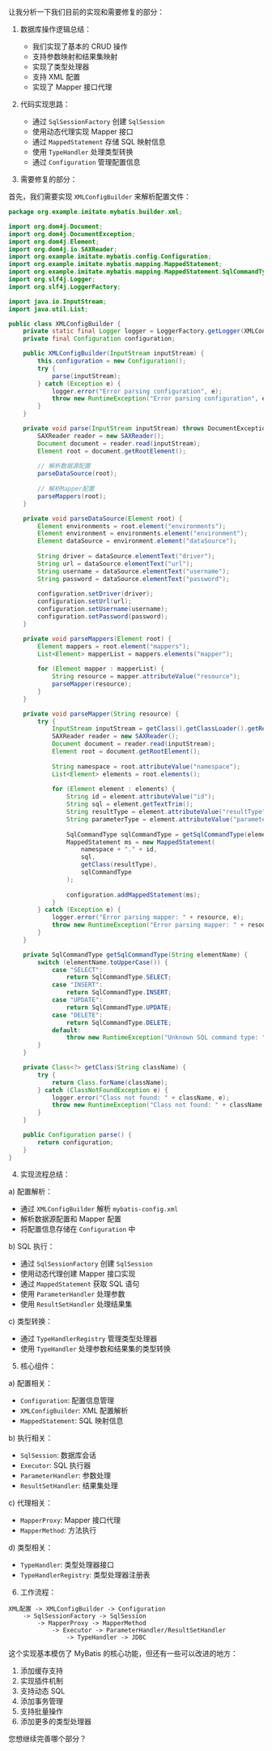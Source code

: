 让我分析一下我们目前的实现和需要修复的部分：

1. 数据库操作逻辑总结：
   - 我们实现了基本的 CRUD 操作
   - 支持参数映射和结果集映射
   - 实现了类型处理器
   - 支持 XML 配置
   - 实现了 Mapper 接口代理

2. 代码实现思路：
   - 通过 `SqlSessionFactory` 创建 `SqlSession`
   - 使用动态代理实现 Mapper 接口
   - 通过 `MappedStatement` 存储 SQL 映射信息
   - 使用 `TypeHandler` 处理类型转换
   - 通过 `Configuration` 管理配置信息

3. 需要修复的部分：

首先，我们需要实现 `XMLConfigBuilder` 来解析配置文件：

































```java:ImitateMybatis/src/main/java/org/example/imitate/mybatis/builder/xml/XMLConfigBuilder.java
package org.example.imitate.mybatis.builder.xml;

import org.dom4j.Document;
import org.dom4j.DocumentException;
import org.dom4j.Element;
import org.dom4j.io.SAXReader;
import org.example.imitate.mybatis.config.Configuration;
import org.example.imitate.mybatis.mapping.MappedStatement;
import org.example.imitate.mybatis.mapping.MappedStatement.SqlCommandType;
import org.slf4j.Logger;
import org.slf4j.LoggerFactory;

import java.io.InputStream;
import java.util.List;

public class XMLConfigBuilder {
    private static final Logger logger = LoggerFactory.getLogger(XMLConfigBuilder.class);
    private final Configuration configuration;

    public XMLConfigBuilder(InputStream inputStream) {
        this.configuration = new Configuration();
        try {
            parse(inputStream);
        } catch (Exception e) {
            logger.error("Error parsing configuration", e);
            throw new RuntimeException("Error parsing configuration", e);
        }
    }

    private void parse(InputStream inputStream) throws DocumentException {
        SAXReader reader = new SAXReader();
        Document document = reader.read(inputStream);
        Element root = document.getRootElement();
        
        // 解析数据源配置
        parseDataSource(root);
        
        // 解析Mapper配置
        parseMappers(root);
    }

    private void parseDataSource(Element root) {
        Element environments = root.element("environments");
        Element environment = environments.element("environment");
        Element dataSource = environment.element("dataSource");
        
        String driver = dataSource.elementText("driver");
        String url = dataSource.elementText("url");
        String username = dataSource.elementText("username");
        String password = dataSource.elementText("password");
        
        configuration.setDriver(driver);
        configuration.setUrl(url);
        configuration.setUsername(username);
        configuration.setPassword(password);
    }

    private void parseMappers(Element root) {
        Element mappers = root.element("mappers");
        List<Element> mapperList = mappers.elements("mapper");
        
        for (Element mapper : mapperList) {
            String resource = mapper.attributeValue("resource");
            parseMapper(resource);
        }
    }

    private void parseMapper(String resource) {
        try {
            InputStream inputStream = getClass().getClassLoader().getResourceAsStream(resource);
            SAXReader reader = new SAXReader();
            Document document = reader.read(inputStream);
            Element root = document.getRootElement();
            
            String namespace = root.attributeValue("namespace");
            List<Element> elements = root.elements();
            
            for (Element element : elements) {
                String id = element.attributeValue("id");
                String sql = element.getTextTrim();
                String resultType = element.attributeValue("resultType");
                String parameterType = element.attributeValue("parameterType");
                
                SqlCommandType sqlCommandType = getSqlCommandType(element.getName());
                MappedStatement ms = new MappedStatement(
                    namespace + "." + id,
                    sql,
                    getClass(resultType),
                    sqlCommandType
                );
                
                configuration.addMappedStatement(ms);
            }
        } catch (Exception e) {
            logger.error("Error parsing mapper: " + resource, e);
            throw new RuntimeException("Error parsing mapper: " + resource, e);
        }
    }

    private SqlCommandType getSqlCommandType(String elementName) {
        switch (elementName.toUpperCase()) {
            case "SELECT":
                return SqlCommandType.SELECT;
            case "INSERT":
                return SqlCommandType.INSERT;
            case "UPDATE":
                return SqlCommandType.UPDATE;
            case "DELETE":
                return SqlCommandType.DELETE;
            default:
                throw new RuntimeException("Unknown SQL command type: " + elementName);
        }
    }

    private Class<?> getClass(String className) {
        try {
            return Class.forName(className);
        } catch (ClassNotFoundException e) {
            logger.error("Class not found: " + className, e);
            throw new RuntimeException("Class not found: " + className, e);
        }
    }

    public Configuration parse() {
        return configuration;
    }
}
```
4. 实现流程总结：

a) 配置解析：
   - 通过 `XMLConfigBuilder` 解析 `mybatis-config.xml`
   - 解析数据源配置和 Mapper 配置
   - 将配置信息存储在 `Configuration` 中

b) SQL 执行：
   - 通过 `SqlSessionFactory` 创建 `SqlSession`
   - 使用动态代理创建 Mapper 接口实现
   - 通过 `MappedStatement` 获取 SQL 语句
   - 使用 `ParameterHandler` 处理参数
   - 使用 `ResultSetHandler` 处理结果集

c) 类型转换：
   - 通过 `TypeHandlerRegistry` 管理类型处理器
   - 使用 `TypeHandler` 处理参数和结果集的类型转换

5. 核心组件：

a) 配置相关：
   - `Configuration`: 配置信息管理
   - `XMLConfigBuilder`: XML 配置解析
   - `MappedStatement`: SQL 映射信息

b) 执行相关：
   - `SqlSession`: 数据库会话
   - `Executor`: SQL 执行器
   - `ParameterHandler`: 参数处理
   - `ResultSetHandler`: 结果集处理

c) 代理相关：
   - `MapperProxy`: Mapper 接口代理
   - `MapperMethod`: 方法执行

d) 类型相关：
   - `TypeHandler`: 类型处理器接口
   - `TypeHandlerRegistry`: 类型处理器注册表

6. 工作流程：

```
XML配置 -> XMLConfigBuilder -> Configuration
    -> SqlSessionFactory -> SqlSession
        -> MapperProxy -> MapperMethod
            -> Executor -> ParameterHandler/ResultSetHandler
                -> TypeHandler -> JDBC
```

这个实现基本模仿了 MyBatis 的核心功能，但还有一些可以改进的地方：

1. 添加缓存支持
2. 实现插件机制
3. 支持动态 SQL
4. 添加事务管理
5. 支持批量操作
6. 添加更多的类型处理器

您想继续完善哪个部分？
